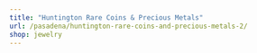 ```yaml
---
title: "Huntington Rare Coins & Precious Metals"
url: /pasadena/huntington-rare-coins-and-precious-metals-2/
shop: jewelry
---
```

